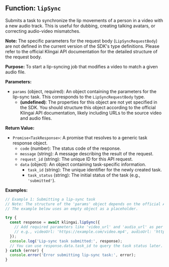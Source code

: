 ## Function: `lipSync`

Submits a task to synchronize the lip movements of a person in a video with a new audio track. This is useful for dubbing, creating talking avatars, or correcting audio-video mismatches.

**Note:** The specific parameters for the request body (`LipSyncRequestBody`) are not defined in the current version of the SDK's type definitions. Please refer to the official Klingai API documentation for the detailed structure of the request body.

**Purpose:**
To start a lip-syncing job that modifies a video to match a given audio file.

**Parameters:**

- `params` (object, required): An object containing the parameters for the lip-sync task. This corresponds to the `LipSyncRequestBody` type.
  - **(undefined)**: The properties for this object are not yet specified in the SDK. You should structure this object according to the official Klingai API documentation, likely including URLs to the source video and audio files.

**Return Value:**

- `Promise<TaskResponse>`: A promise that resolves to a generic task response object.
  - `code` (number): The status code of the response.
  - `message` (string): A message describing the result of the request.
  - `request_id` (string): The unique ID for this API request.
  - `data` (object): An object containing task-specific information.
    - `task_id` (string): The unique identifier for the newly created task.
    - `task_status` (string): The initial status of the task (e.g., `'submitted'`).

**Examples:**

```typescript
// Example 1: Submitting a lip-sync task
// Note: The structure of the 'params' object depends on the official API documentation.
// The example below uses an empty object as a placeholder.

try {
  const response = await klingai.lipSync({
    // Add required parameters like 'video_url' and 'audio_url' as per the API docs.
    // e.g., videoUrl: 'https://example.com/video.mp4', audioUrl: 'https://example.com/audio.mp3'
  });
  console.log('Lip-sync task submitted:', response);
  // You can use response.data.task_id to query the task status later.
} catch (error) {
  console.error('Error submitting lip-sync task:', error);
}
```